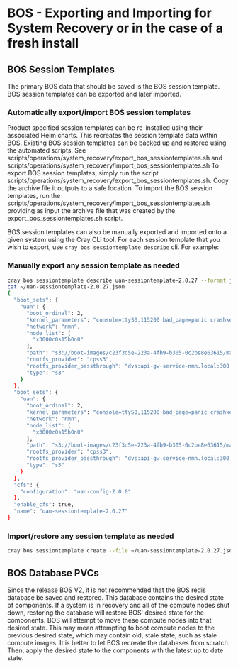 # BOS - Exporting and Importing for System Recovery or in the case of a fresh install

## BOS Session Templates

The primary BOS data that should be saved is the BOS session template. BOS session templates can be exported and later imported.

### Automatically export/import BOS session templates

Product specified session templates can be re-installed using their associated Helm charts. This recreates the session template data within BOS.
Existing BOS session templates can be backed up and restored using the automated scripts. See scripts/operations/system_recovery/export_bos_sessiontemplates.sh and scripts/operations/system_recovery/import_bos_sessiontemplates.sh
To export BOS session templates, simply run the script scripts/operations/system_recovery/export_bos_sessiontemplates.sh. Copy the archive file it outputs to a safe location.
To import the BOS session templates, run the scripts/operations/system_recovery/import_bos_sessiontemplates.sh providing as input the archive file that was created by the export_bos_sessiontemplates.sh script.

BOS session templates can also be manually exported and imported onto a given system using the Cray CLI tool. For each session template that you wish to export, use `cray bos sessiontemplate describe` cli. For example:

### Manually export any session template as needed

```bash
cray bos sessiontemplate describe uan-sessiontemplate-2.0.27 --format json > ~/uan-sessiontemplate-2.0.27.json
cat ~/uan-sessiontemplate-2.0.27.json
{
  "boot_sets": {
    "uan": {
      "boot_ordinal": 2,
      "kernel_parameters": "console=ttyS0,115200 bad_page=panic crashkernel=340M hugepagelist=2m-2g intel_iommu=off intel_pstate=disable iommu=pt ip=nmn0:dhcp numa_interleave_omit=headless numa_zonelist_order=node oops=panic pageblock_order=14 pcie_ports=native printk.synchronous=y quiet rd.neednet=1 rd.retry=10 rd.shell turbo_boost_limit=999 ifmap=net2:nmn0,lan0:hsn0,lan1:hsn1 spire_join_token=${SPIRE_JOIN_TOKEN}",
      "network": "nmn",
      "node_list": [
        "x3000c0s15b0n0"
      ],
      "path": "s3://boot-images/c23f3d5e-223a-4fb9-b305-0c2be8e63615/manifest.json",
      "rootfs_provider": "cpss3",
      "rootfs_provider_passthrough": "dvs:api-gw-service-nmn.local:300:nmn0",
      "type": "s3"
    }
  },
  "boot_sets": {
    "uan": {
      "boot_ordinal": 2,
      "kernel_parameters": "console=ttyS0,115200 bad_page=panic crashkernel=340M hugepagelist=2m-2g intel_iommu=off intel_pstate=disable iommu=pt ip=nmn0:dhcp numa_interleave_omit=headless numa_zonelist_order=node oops=panic pageblock_order=14 pcie_ports=native printk.synchronous=y quiet rd.neednet=1 rd.retry=10 rd.shell turbo_boost_limit=999 ifmap=net2:nmn0,lan0:hsn0,lan1:hsn1 spire_join_token=${SPIRE_JOIN_TOKEN}",
      "network": "nmn",
      "node_list": [
        "x3000c0s15b0n0"
      ],
      "path": "s3://boot-images/c23f3d5e-223a-4fb9-b305-0c2be8e63615/manifest.json",
      "rootfs_provider": "cpss3",
      "rootfs_provider_passthrough": "dvs:api-gw-service-nmn.local:300:nmn0",
      "type": "s3"
    }
  },
  "cfs": {
    "configuration": "uan-config-2.0.0"
  },
  "enable_cfs": true,
  "name": "uan-sessiontemplate-2.0.27"
}
```

### Import/restore any session template as needed

```bash
cray bos sessiontemplate create --file ~/uan-sessiontemplate-2.0.27.json --name uan-sessiontemplate-2.0.27
```

## BOS Database PVCs

Since the release BOS V2, it is not recommended that the BOS redis database be saved and restored. This database contains the desired state of components. If a system is in recovery and all of the compute nodes shut down, restoring the database will restore BOS' desired state for the components. BOS will attempt to move these compute nodes into that desired state. This may mean attempting to boot compute nodes to the previous desired state, which may contain old, stale state, such as stale compute images. It is better to let BOS recreate the databases from scratch. Then, apply the desired state to the components with the latest up to date state.
